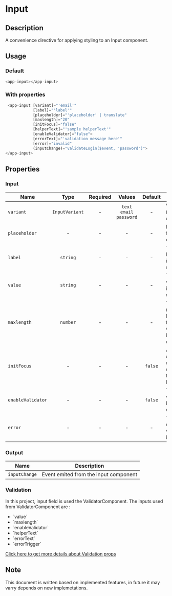 # Input

## Description

A convenience directive for applying styling to an Input component.

## Usage

### Default

```js
<app-input></app-input>
```

### With properties

```js
 <app-input [variant]="'email'"
            [label]="'label'"
            [placeholder]="'placeholder' | translate"
            [maxlength]="20"
            [initFocus]="false"
            [helperText]="'sample helperText'"
            [enableValidator]="false">
            [errorText]="'validation message here'"
            [error]="invalid"
            (inputChange)="validateLogin($event, 'password')">
</app-input>
```

## Properties

### Input

| Name              |      Type      | Required |          Values           | Default | Description                                                             |
| ----------------- | :------------: | :------: | :-----------------------: | :-----: | ----------------------------------------------------------------------- |
| `variant`         | `InputVariant` |    -     | `text` `email` `password` |    -    | Variants for input component                                            |
| `placeholder`     |       -        |    -     |             -             |    -    | Placeholder for input component                                         |
| `label`           |    `string`    |    -     |             -             |    -    | To set the label for input component                                    |
| `value`           |    `string`    |    -     |             -             |    -    | To set the value for input component                                    |
| `maxlength`       |    `number`    |    -     |             -             |    -    | To set the maximum length for the text to be written in input component |
| `initFocus`       |       -        |    -     |             -             | `false` | Adjust focus on input component(It enable at the time of loading)       |
| `enableValidator` |       -        |    -     |             -             | `false` | To enable validation for Input component                                |
| `error`           |       -        |    -     |             -             |    -    | To trigger the error text validator for input

### Output

| Name          | Description                           |
| ------------- | ------------------------------------- |
| `inputChange` | Event emited from the input component |

### Validation

In this project, input field is used the ValidatorComponent.
The inputs used from ValidatorComponent are :

<ul>
<li>`value`</li>
<li>`maxlength`</li>
<li>`enableValidator`</li>
<li>`helperText`</li>
<li>`errorText`</li>
<li>`errorTrigger`</li>
</ul>

[Click here to get more details about Validation props](?path=/info/shared-validator--default)

## Note

This document is written based on implemented features, in future it may varry depends on new implemetations.
